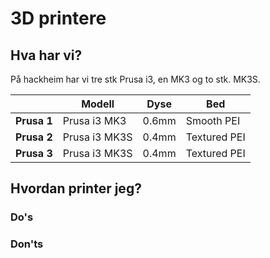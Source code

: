 # 3D printere

## Hva har vi?

På hackheim har vi tre stk Prusa i3, en MK3 og to stk. MK3S.


|| Modell       | Dyse  | Bed        |
|-| ------------ | ----- | ---------- |
| **Prusa 1** | Prusa i3 MK3  | 0.6mm | Smooth PEI   |
| **Prusa 2** | Prusa i3 MK3S | 0.4mm | Textured PEI | 
| **Prusa 3** | Prusa i3 MK3S | 0.4mm | Textured PEI | 

## Hvordan printer jeg?

### Do's
### Don'ts
